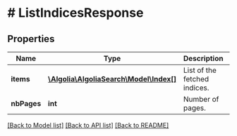 # # ListIndicesResponse

## Properties

Name | Type | Description | Notes
------------ | ------------- | ------------- | -------------
**items** | [**\Algolia\AlgoliaSearch\Model\Index[]**](Index.md) | List of the fetched indices. | [optional]
**nbPages** | **int** | Number of pages. | [optional]

[[Back to Model list]](../../README.md#models) [[Back to API list]](../../README.md#endpoints) [[Back to README]](../../README.md)
